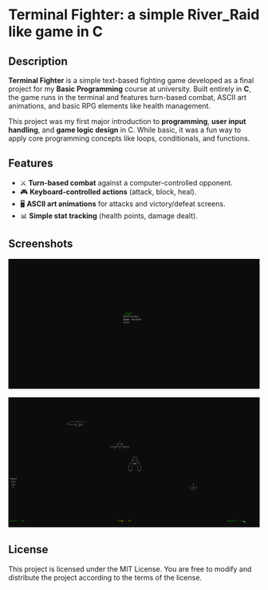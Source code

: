 # Terminal Fighter: a simple River_Raid like game in C

## Description

**Terminal Fighter** is a simple text-based fighting game developed as a final project for my **Basic Programming** course at university. Built entirely in **C**, the game runs in the terminal and features turn-based combat, ASCII art animations, and basic RPG elements like health management.

This project was my first major introduction to **programming**, **user input handling**, and **game logic design** in C. While basic, it was a fun way to apply core programming concepts like loops, conditionals, and functions.

## Features  
- ⚔️ **Turn-based combat** against a computer-controlled opponent.  
- 🎮 **Keyboard-controlled actions** (attack, block, heal).  
- 🖥️ **ASCII art animations** for attacks and victory/defeat screens.  
- 📊 **Simple stat tracking** (health points, damage dealt).  

## Screenshots

![Screenshots](https://github.com/kasrarezaee/Terminal-Fighter/blob/master/documents/screenshots/c_project.png)

![Screenshots](https://github.com/kasrarezaee/Terminal-Fighter/blob/master/documents/screenshots/c_project2.png)


## License

This project is licensed under the MIT License. You are free to modify and distribute the project according to the terms
of the license.
